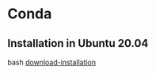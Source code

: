 # Conda 

## Installation in Ubuntu 20.04 
bash [download-installation](download-installation.sh)


